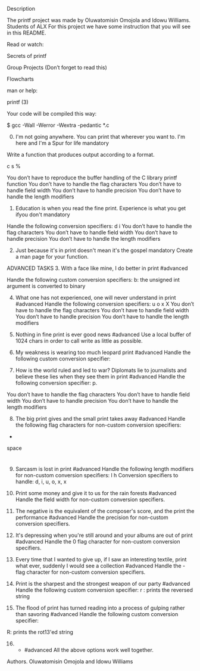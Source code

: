 Description

The printf project was made by Oluwatomisin Omojola and Idowu Williams. Students of ALX For this project we have some instruction that you will see in this README.

Read or watch:

Secrets of printf

Group Projects (Don’t forget to read this)

Flowcharts

man or help:

printf (3)

Your code will be compiled this way:

$ gcc -Wall -Werror -Wextra -pedantic *.c

0. I'm not going anywhere. You can print that wherever you want to. I'm here and I'm a Spur for life mandatory

Write a function that produces output according to a format.

c
s
%

You don’t have to reproduce the buffer handling of the C library printf function
You don’t have to handle the flag characters
You don’t have to handle field width
You don’t have to handle precision
You don’t have to handle the length modifiers

1. Education is when you read the fine print. Experience is what you get ifyou don't mandatory

Handle the following conversion specifiers:
d
i
You don’t have to handle the flag characters
You don’t have to handle field width
You don’t have to handle precision
You don’t have to handle the length modifiers

2. Just because it's in print doesn't mean it's the gospel mandatory
Create a man page for your function.

ADVANCED TASKS 3. With a face like mine, I do better in print #advanced

Handle the following custom conversion specifiers:
b: the unsigned int argument is converted to binary

4. What one has not experienced, one will never understand in print #advanced
Handle the following conversion specifiers:
u
o
x
X
You don’t have to handle the flag characters
You don’t have to handle field width
You don’t have to handle precision
You don’t have to handle the length modifiers

5. Nothing in fine print is ever good news #advanced
Use a local buffer of 1024 chars in order to call write as little as possible.

7. My weakness is wearing too much leopard print #advanced
Handle the following custom conversion specifier:

6. How is the world ruled and led to war? Diplomats lie to journalists and believe these lies when they see them in print #advanced
Handle the following conversion specifier: p.

You don’t have to handle the flag characters
You don’t have to handle field width
You don’t have to handle precision
You don’t have to handle the length modifiers

8. The big print gives and the small print takes away #advanced
Handle the following flag characters for non-custom conversion specifiers:
+
space
#
9. Sarcasm is lost in print #advanced
Handle the following length modifiers for non-custom conversion specifiers:
l
h
Conversion specifiers to handle: d, i, u, o, x, x

10. Print some money and give it to us for the rain forests #advanced
Handle the field width for non-custom conversion specifiers.

11. The negative is the equivalent of the composer's score, and the print the performance #advanced
Handle the precision for non-custom conversion specifiers.

12. It's depressing when you're still around and your albums are out of print #advanced
Handle the 0 flag character for non-custom conversion specifiers.

13. Every time that I wanted to give up, if I saw an interesting textile, print what ever, suddenly I would see a collection #advanced
Handle the - flag character for non-custom conversion specifiers.

14. Print is the sharpest and the strongest weapon of our party #advanced
Handle the following custom conversion specifier:
r : prints the reversed string

15. The flood of print has turned reading into a process of gulping rather than savoring #advanced
Handle the following custom conversion specifier:

R: prints the rot13'ed string

16. * #advanced
All the above options work well together.

Authors.
Oluwatomisin Omojola and Idowu Williams
